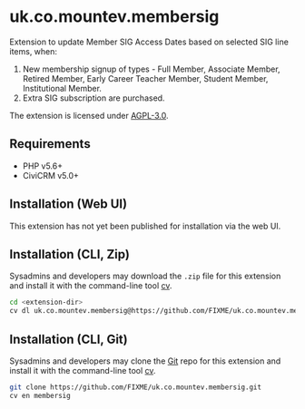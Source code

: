 # uk.co.mountev.membersig

Extension to update Member SIG Access Dates based on selected SIG line items, when:
1. New membership signup of types - Full Member, Associate Member, Retired Member, Early Career Teacher Member, Student Member, Institutional Member.
2. Extra SIG subscription are purchased. 

The extension is licensed under [AGPL-3.0](LICENSE.txt).

## Requirements

* PHP v5.6+
* CiviCRM v5.0+

## Installation (Web UI)

This extension has not yet been published for installation via the web UI.

## Installation (CLI, Zip)

Sysadmins and developers may download the `.zip` file for this extension and
install it with the command-line tool [cv](https://github.com/civicrm/cv).

```bash
cd <extension-dir>
cv dl uk.co.mountev.membersig@https://github.com/FIXME/uk.co.mountev.membersig/archive/master.zip
```

## Installation (CLI, Git)

Sysadmins and developers may clone the [Git](https://en.wikipedia.org/wiki/Git) repo for this extension and
install it with the command-line tool [cv](https://github.com/civicrm/cv).

```bash
git clone https://github.com/FIXME/uk.co.mountev.membersig.git
cv en membersig
```
